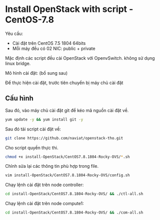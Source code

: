 # Install OpenStack with script - CentOS-7.8

Yêu cầu:

- Cài đặt trên CentOS 7.5 1804 64bits
- Mỗi máy đều có 02 NIC: public + private

Mặc định các script đều cài OpenStack với OpenvSwitch. không sử dụng linux bridge.

Mô hình cài đặt: (bổ sung sau)

Để thực hiện cài đặt, trước tiên chuyển bị máy chủ cài đặt

## Cấu hình

Sau đó, vào máy chủ cài đặt git để kéo mã nguồn cài đặt về.

```sh
yum update -y && yum install git -y
```

Sau đó tải script cài đặt về:

```sh
git clone https://github.com/naviat/openstack-tho.git
```

Cho script quyền thực thi.

```sh
chmod +x install-OpenStack/CentOS7.8.1804-Rocky-OVS/*.sh
```

Chỉnh sửa lại các thông tin phù hợp trong file.

```sh
vim install-OpenStack/CentOS7.8.1804-Rocky-OVS/config.sh
```

Chạy lệnh cài đặt trên node controller:

```sh
cd install-OpenStack/CentOS7.8.1804-Rocky-OVS/ && ./ctl-all.sh
```

Chạy lệnh cài đặt trên node compute1:

```sh
cd install-OpenStack/CentOS7.8.1804-Rocky-OVS/ && ./com-all.sh
```